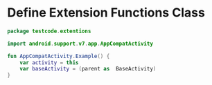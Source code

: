 # Define Extension Functions Class

```Kotlin
package testcode.extentions

import android.support.v7.app.AppCompatActivity

fun AppCompatActivity.Example() {
    var activity = this
    var baseActivity = (parent as  BaseActivity)
}
```
